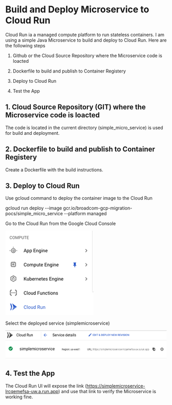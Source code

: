 # Build and Deploy Microservice to Cloud Run

Cloud Run ia a managed compute platform to run stateless containers. I am using a simple Java Microservice to build and deploy to Cloud Run. Here are the following steps

1. Github or the Cloud Source Repository where the Microservice code is loacted

2. Dockerfile to build and publish to Container Registery

3. Deploy to Cloud Run

4. Test the App

## 1. Cloud Source Repository (GIT) where the Microservice code is loacted

The code is located in the current directory (simple_micro_service) is used for build and deployment.

## 2. Dockerfile to build and publish to Container Registery

Create a Dockerfile with the build instructions. 

## 3. Deploy to Cloud Run

Use gcloud command to deploy the container image to the Cloud Run

gcloud run deploy --image gcr.io/broadcom-gcp-migration-pocs/simple_micro_service --platform managed


Go to the Cloud Run from the Google Cloud Console


![](images/CloudRunMenu.png)


Select the deployed service (simplemicroservice)


![](images/CloudRunMicroService.png)


## 4. Test the App

The Cloud Run UI will expose the link (https://simplemicroservice-lrcqemefsa-uw.a.run.app) and use that link to verify the Microservice is working fine.


